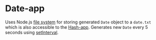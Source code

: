 # Date-app

Uses Node.js [file system](https://nodejs.org/api/fs.html) for storing generated `Date` object to a `date.txt` which is also accessible to the [Hash-app](/main_app/splitted-random-string-app/hash).
Generates new `Date` every 5 seconds using [setInterval](https://www.w3schools.com/jsref/met_win_setinterval.asp).
